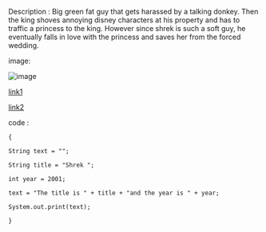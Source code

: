 Description : Big green fat guy that gets harassed by a talking donkey. Then the king shoves annoying disney characters at his property and has to traffic a princess to the king. However since shrek is such a soft guy, he eventually falls in love with the princess and saves her from the forced wedding.

image:

![image](https://user-images.githubusercontent.com/89480036/187801281-b2ba5b76-4b48-42cd-a86b-6b605c0c4213.png)

[link1](https://www.imdb.com/title/tt0126029/)

[link2](https://shrek.fandom.com/wiki/Shrek_(film))

code : 
```
{

String text = "";

String title = "Shrek ";

int year = 2001;

text = "The title is " + title + "and the year is " + year;

System.out.print(text);

}
```
